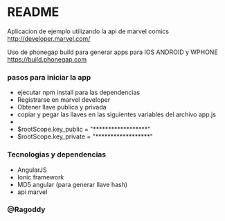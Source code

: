 # README #

Aplicacion de ejemplo utilizando la api de marvel comics http://developer.marvel.com/

Uso de phonegap build para generar apps para IOS ANDROID y WPHONE https://build.phonegap.com



### pasos para iniciar la app

* ejecutar npm install para las dependencias
* Registrarse en marvel developer
* Obtener llave publica y privada
* copiar y pegar las llaves en las siguientes variables del archivo app.js
*
* $rootScope.key_public = "******************"
* $rootScope.key_private = "******************"


### Tecnologias y dependencias

* AngularJS
* Ionic framework
* MD5 angular (para generar llave hash)
* api marvel


### @Ragoddy
